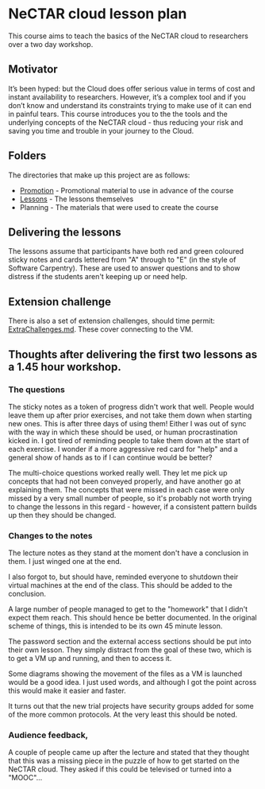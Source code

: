# NeCTAR cloud lesson plan

This course aims to teach the basics of the NeCTAR cloud to researchers over a two day workshop.

## Motivator

It’s been hyped: but the Cloud does offer serious value in terms of cost and instant availability to researchers.
However, it’s a complex tool and if you don’t know and understand its constraints trying to make use of it can end
in painful tears. This course introduces you to the the tools and the underlying concepts of the NeCTAR cloud -
thus reducing your risk and saving you time and trouble in your journey to the Cloud.

## Folders

The directories that make up this project are as follows:

* [Promotion](Promotion/README.md) - Promotional material to use in advance of the course
* [Lessons](Lessons/README.md) - The lessons themselves
* Planning - The materials that were used to create the course

## Delivering the lessons

The lessons assume that participants have both red and green coloured sticky notes and cards lettered from "A" through
to "E" (in the style of Software Carpentry). These are used to answer questions and to show distress if the students
aren't keeping up or need help.

## Extension challenge

There is also a set of extension challenges, should time permit: [ExtraChallenges.md](Extension/ExtraChallenges.md).
These cover connecting to the VM.

## Thoughts after delivering the first two lessons as a 1.45 hour workshop.

### The questions

The sticky notes as a token of progress didn't work that well. People would leave them up after prior exercises, and
not take them down when starting new ones. This is after three days of using them! Either I was out of sync with the
way in which these should be used, or human procrastination kicked in. I got tired of reminding people to take them
down at the start of each exercise. I wonder if a more aggressive red card for "help" and a general show of hands as
to if I can continue would be better?

The multi-choice questions worked really well. They let me pick up concepts that had not been conveyed properly, and
have another go at explaining them. The concepts that were missed in each case were only missed by a very small number
of people, so it's probably not worth trying to change the lessons in this regard - however, if a consistent pattern
builds up then they should be changed.

### Changes to the notes

The lecture notes as they stand at the moment don't have a conclusion in them. I just winged one at the end.

I also forgot to, but should have, reminded everyone to shutdown their virtual machines at the end of the class.
This should be added to the conclusion.

A large number of people managed to get to the "homework" that I didn't expect them reach. This should hence be
better documented. In the original scheme of things, this is intended to be its own 45 minute lesson.

The password section and the external access sections should be put into their own lesson. They simply distract from
the goal of these two, which is to get a VM up and running, and then to access it.

Some diagrams showing the movement of the files as a VM is launched would be a good idea. I just used words, and
although I got the point across this would make it easier and faster.

It turns out that the new trial projects have security groups added for some of the more common protocols. At the
very least this should be noted.

### Audience feedback,

A couple of people came up after the lecture and stated that they thought that this was a missing piece in the puzzle
of how to get started on the NeCTAR cloud. They asked if this could be televised or turned into a "MOOC"...

